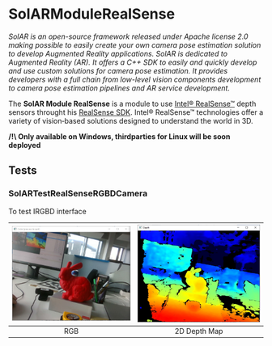 SolARModuleRealSense
=============

*SolAR is an open-source framework released under Apache license 2.0 making possible to easily create your own camera pose estimation solution to develop Augmented Reality applications. 
SolAR is dedicated to Augmented Reality (AR).
It offers a C++ SDK to easily and quickly develop and use custom solutions for camera pose estimation. It provides developers with a full chain from low-level vision components development to camera pose estimation pipelines and AR service development.*

The **SolAR Module RealSense** is a module to use [ Intel® RealSense™](https://www.intelrealsense.com/) depth sensors throught his [RealSense SDK](https://www.intelrealsense.com/sdk-2/). Intel® RealSense™ technologies offer a variety of vision‑based solutions designed to understand the world in 3D.

**/!\ Only available on Windows, thirdparties for Linux will be soon deployed**
## Tests
### SolARTestRealSenseRGBDCamera
To test IRGBD interface


| ![](./tests/SolARTestRealSenseRGBDCamera/realSense_rgb.jpg) | ![](./tests/SolARTestRealSenseRGBDCamera/realSense_2D_depth.jpg) | 
|:-:|:-:|
| RGB | 2D Depth Map |